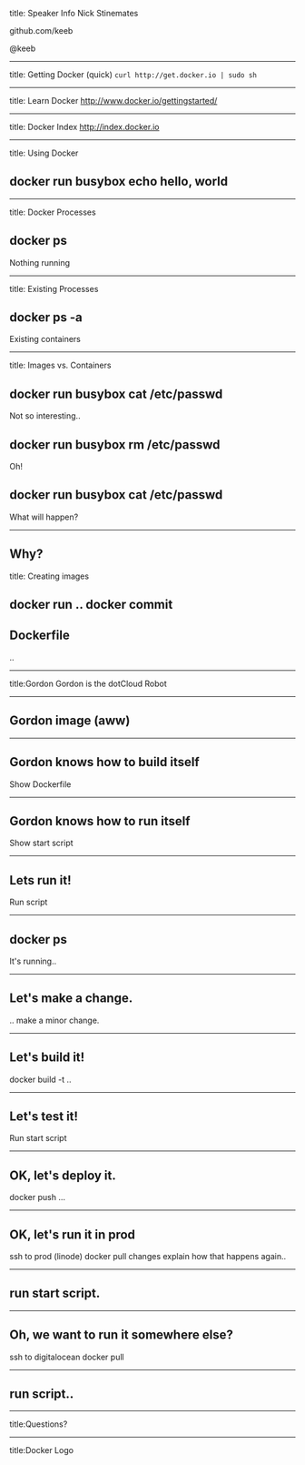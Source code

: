 title: Speaker Info
Nick Stinemates

github.com/keeb

@keeb

---

title: Getting Docker (quick)
`curl http://get.docker.io | sudo sh`

---


title: Learn Docker
http://www.docker.io/gettingstarted/

---


title: Docker Index
http://index.docker.io

---


title: Using Docker

## docker run busybox echo hello, world


---

title: Docker Processes

## docker ps
Nothing running

---

title: Existing Processes

## docker ps -a
Existing containers

---

title: Images vs. Containers

## docker run busybox cat /etc/passwd
Not so interesting..
## docker run busybox rm /etc/passwd
Oh!
## docker run busybox cat /etc/passwd
What will happen?

---


## Why?

title: Creating images

## docker run .. docker commit

## Dockerfile
..

---


title:Gordon
Gordon is the dotCloud Robot

---


## Gordon image (aww)

---


## Gordon knows how to build itself
Show Dockerfile

---


## Gordon knows how to run itself
Show start script

---


## Lets run it!
Run script

---


## docker ps
It's running..

---


## Let's make a change.
.. make a minor change.

---


## Let's build it!
docker build -t ..

---


## Let's test it!
Run start script

---


## OK, let's deploy it.
docker push ...

---


## OK, let's run it in prod
ssh to prod (linode)
docker pull changes
explain how that happens again..

---


## run start script.

---


## Oh, we want to run it somewhere else?
ssh to digitalocean
docker pull

---


## run script..

---


title:Questions?

---


title:Docker Logo


